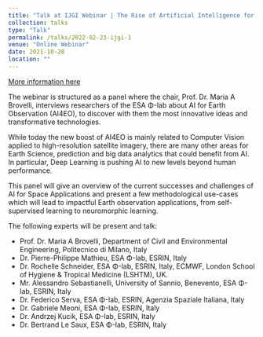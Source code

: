 ```yaml
---
title: "Talk at IJGI Webinar | The Rise of Artificial Intelligence for Space Applications"
collection: talks
type: "Talk"
permalink: /talks/2022-02-23-ijgi-1
venue: "Online Webinar"
date: 2021-10-28
location: ""
---
```


[More information here](https://www.mdpi.com/journal/ijgi/events/13596)

The webinar is structured as a panel where the chair, Prof. Dr. Maria A Brovelli, interviews researchers of the ESA Φ-lab about AI for Earth Observation (AI4EO), to discover with them the most innovative ideas and transformative technologies.

While today the new boost of AI4EO is mainly related to Computer Vision applied to high-resolution satellite imagery, there are many other areas for Earth Science, prediction and big data analytics that could benefit from AI. In particular, Deep Learning is pushing AI to new levels beyond human performance.

This panel will give an overview of the current successes and challenges of AI for Space Applications and present a few methodological use-cases which will lead to impactful Earth observation applications, from self-supervised learning to neuromorphic learning.

The following experts will be present and talk:

- Prof. Dr. Maria A Brovelli, Department of Civil and Environmental Engineering, Politecnico di Milano, Italy
- Dr. Pierre-Philippe Mathieu, ESA Φ-lab, ESRIN, Italy
- Dr. Rochelle Schneider, ESA Φ-lab, ESRIN, Italy, ECMWF, London School of Hygiene & Tropical Medicine (LSHTM), UK.
- Mr. Alessandro Sebastianelli, University of Sannio, Benevento, ESA Φ-lab, ESRIN, Italy
- Dr. Federico Serva, ESA Φ-lab, ESRIN, Agenzia Spaziale Italiana, Italy
- Dr. Gabriele Meoni, ESA Φ-lab, ESRIN, Italy
- Dr. Andrzej Kucik, ESA Φ-lab, ESRIN, Italy
- Dr. Bertrand Le Saux, ESA Φ-lab, ESRIN, Italy
